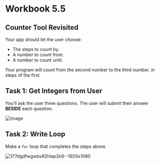 # Workbook 5.5

## Counter Tool Revisited
Your app should let the user choose:
- The steps to count by.
- A number to count from.
- A number to count until.

Your program will count from the second number to the third number, in steps of the first.

## Task 1: Get Integers from User
You'll ask the user three questions. The user will submit their answer **BESIDE** each question.

![image](https://github.com/emtaylor1993/Udemy-Courses/assets/93065901/85f5759d-61d1-48a1-80fc-65551f59c964)

## Task 2: Write Loop
Make a <code>for</code> loop that completes the steps above.

![177dgdfwgwbv82hlap2k9--1920x1080](https://github.com/emtaylor1993/Udemy-Courses/assets/93065901/2d39cbfb-ef3b-4b5a-99a7-ea62b18ca2db)
